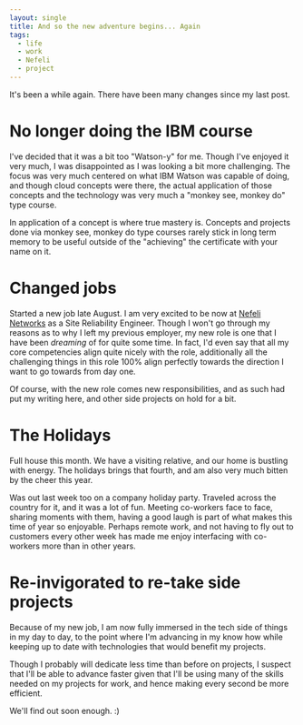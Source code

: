 ```yaml
---
layout: single
title: And so the new adventure begins... Again
tags:
  - life
  - work
  - Nefeli
  - project
---
```


It's been a while again. There have been many changes since my last post.

# No longer doing the IBM course

I've decided that it was a bit too "Watson-y" for me. Though I've enjoyed it very much, I was disappointed as I was looking a bit more challenging. The focus was very much centered on what IBM Watson was capable of doing, and though cloud concepts were there, the actual application of those concepts and the technology was very much a "monkey see, monkey do" type course.

In application of a concept is where true mastery is. Concepts and projects done via monkey see, monkey do type courses rarely stick in long term memory to be useful outside of the "achieving" the certificate with your name on it.

# Changed jobs

Started a new job late August. I am very excited to be now at [Nefeli Networks](https://nefeli.io) as a Site Reliability Engineer. Though I won't go through my reasons as to why I left my previous employer, my new role is one that I have been _dreaming_ of for quite some time. In fact, I'd even say that all my core competencies align quite nicely with the role, additionally all the challenging things in this role 100% align perfectly towards the direction I want to go towards from day one.

Of course, with the new role comes new responsibilities, and as such had put my writing here, and other side projects on hold for a bit.

# The Holidays

Full house this month. We have a visiting relative, and our home is bustling with energy. The holidays brings that fourth, and am also very much bitten by the cheer this year.

Was out last week too on a company holiday party. Traveled across the country for it, and it was a lot of fun. Meeting co-workers face to face, sharing moments with them, having a good laugh is part of what makes this time of year so enjoyable. Perhaps remote work, and not having to fly out to customers every other week has made me enjoy interfacing with co-workers more than in other years.

# Re-invigorated to re-take side projects

Because of my new job, I am now fully immersed in the tech side of things in my day to day, to the point where I'm advancing in my know how while keeping up to date with technologies that would benefit my projects.

Though I probably will dedicate less time than before on projects, I suspect that I'll be able to advance faster given that I'll be using many of the skills needed on my projects for work, and hence making every second be more efficient.

We'll find out soon enough. :)

